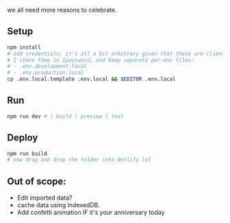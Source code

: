 we all need more reasons to celebrate.

## Setup

```sh
npm install
# add credentials; it's all a bit arbitrary given that these are client side anyway.
# I store them in 1password, and keep separate per-env files:
# - .env.development.local
# - .env.production.local
cp .env.local.template .env.local && $EDITOR .env.local
```

## Run

```sh
npm run dev # | build | preview | test
```

## Deploy
```sh
npm run build
# now drag and drop the folder into Netlify lol
```

## Out of scope:
- Edit imported data?
- cache data using IndexedDB.
- Add confetti animation IF it's your anniversary today
